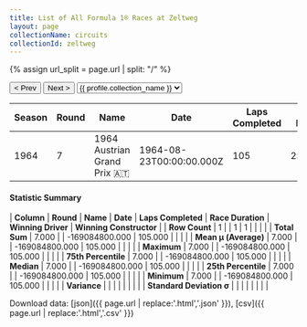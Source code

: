 ```yaml
---
title: List of All Formula 1® Races at Zeltweg
layout: page
collectionName: circuits
collectionId: zeltweg
---
```


{% assign url_split = page.url | split: "/" %}
<div id="collection-navigation">
<button onclick="selector.options[selector.selectedIndex-1].value && (window.location = selector.options[selector.selectedIndex-1].value);">&lt; Prev</button>
<button onclick="selector.options[selector.selectedIndex+1].value && (window.location = selector.options[selector.selectedIndex+1].value);">Next &gt;</button>
<select id="selector" onchange="this.options[this.selectedIndex].value && (window.location = this.options[this.selectedIndex].value);">
  {% for collectionId in site.data[page.collectionName].refs %}
    {% if collectionId == page.collectionId %}
      {% assign selected = "selected" %}
    {% else %}
      {% assign selected = "" %}
    {% endif %}
    {% assign profile = site.data[page.collectionName][collectionId].profile %}
    <option value="/f1/{{ page.collectionName }}/{{ collectionId }}/{{ url_split[4] }}" {{ selected }}>{{ profile.collection_name }}</option>
  {% endfor %}
</select>
</div>

| Season | Round | Name | Date | Laps Completed | Race Duration | Winning Driver | Winning Constructor |
|--|--|--|--|--|--|--|--|
| 1964 | 7 | 1964 Austrian Grand Prix 🇦🇹 | 1964-08-23T00:00:00.000Z | 105 | 2:06:18.23 | [Lorenzo Bandini 🇮🇹](/f1/drivers/bandini) | Ferrari 🇮🇹 |

#### Statistic Summary

| **Column** | **Round** | **Name** | **Date** | **Laps Completed** | **Race Duration** | **Winning Driver** | **Winning Constructor** |
| **Row Count** | 1 |  | 1 | 1 |  |  |  |
| **Total Sum** | 7.000 |  | -169084800.000 | 105.000 |  |  |  |
| **Mean μ (Average)** | 7.000 |  | -169084800.000 | 105.000 |  |  |  |
| **Maximum** | 7.000 |  | -169084800.000 | 105.000 |  |  |  |
| **75th Percentile** | 7.000 |  | -169084800.000 | 105.000 |  |  |  |
| **Median** | 7.000 |  | -169084800.000 | 105.000 |  |  |  |
| **25th Percentile** | 7.000 |  | -169084800.000 | 105.000 |  |  |  |
| **Minimum** | 7.000 |  | -169084800.000 | 105.000 |  |  |  |
| **Variance** |  |  |  |  |  |  |  |
| **Standard Deviation σ** |  |  |  |  |  |  |  |

Download data: [json]({{ page.url | replace:'.html','.json' }}), [csv]({{ page.url | replace:'.html','.csv' }})
